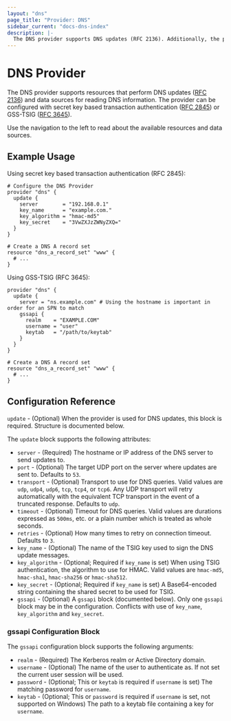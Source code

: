 ```yaml
---
layout: "dns"
page_title: "Provider: DNS"
sidebar_current: "docs-dns-index"
description: |-
  The DNS provider supports DNS updates (RFC 2136). Additionally, the provider can be configured with secret key based transaction authentication (RFC 2845) or can use GSS-TSIG (RFC 3645).
---
```


# DNS Provider

The DNS provider supports resources that perform DNS updates ([RFC 2136](https://datatracker.ietf.org/doc/html/rfc2136)) and data sources for reading DNS information. The provider can be configured with secret key based transaction authentication ([RFC 2845](https://datatracker.ietf.org/doc/html/rfc2845)) or GSS-TSIG ([RFC 3645](https://datatracker.ietf.org/doc/html/rfc3645)).

Use the navigation to the left to read about the available resources and data sources.

## Example Usage

Using secret key based transaction authentication (RFC 2845):

```hcl
# Configure the DNS Provider
provider "dns" {
  update {
    server        = "192.168.0.1"
    key_name      = "example.com."
    key_algorithm = "hmac-md5"
    key_secret    = "3VwZXJzZWNyZXQ="
  }
}

# Create a DNS A record set
resource "dns_a_record_set" "www" {
  # ...
}
```

Using GSS-TSIG (RFC 3645):

```hcl
provider "dns" {
  update {
    server = "ns.example.com" # Using the hostname is important in order for an SPN to match
    gssapi {
      realm    = "EXAMPLE.COM"
      username = "user"
      keytab   = "/path/to/keytab"
    }
  }
}

# Create a DNS A record set
resource "dns_a_record_set" "www" {
  # ...
}
```

## Configuration Reference

`update` - (Optional) When the provider is used for DNS updates, this block is required. Structure is documented below.

The `update` block supports the following attributes:

* `server` - (Required) The hostname or IP address of the DNS server to send updates to.
* `port` - (Optional) The target UDP port on the server where updates are sent to. Defaults to `53`.
* `transport` - (Optional) Transport to use for DNS queries. Valid values are `udp`, `udp4`, `udp6`, `tcp`, `tcp4`, or `tcp6`. Any UDP transport will retry automatically with the equivalent TCP transport in the event of a truncated response. Defaults to `udp`.
* `timeout` - (Optional) Timeout for DNS queries. Valid values are durations expressed as `500ms`, etc. or a plain number which is treated as whole seconds.
* `retries` - (Optional) How many times to retry on connection timeout. Defaults to `3`.
* `key_name` - (Optional) The name of the TSIG key used to sign the DNS update messages.
* `key_algorithm` - (Optional; Required if `key_name` is set) When using TSIG authentication, the algorithm to use for HMAC. Valid values are `hmac-md5`, `hmac-sha1`, `hmac-sha256` or `hmac-sha512`.
* `key_secret` - (Optional; Required if `key_name` is set)
    A Base64-encoded string containing the shared secret to be used for TSIG.
* `gssapi` - (Optional) A `gssapi` block (documented below). Only one `gssapi` block may be in the configuration. Conflicts with use of `key_name`, `key_algorithm` and `key_secret`.

### gssapi Configuration Block

The `gssapi` configuration block supports the following arguments:

* `realm` - (Required) The Kerberos realm or Active Directory domain.
* `username` - (Optional) The name of the user to authenticate as. If not set the current user session will be used.
* `password` - (Optional; This or `keytab` is required if `username` is set) The matching password for `username`.
* `keytab` - (Optional; This or `password` is required if `username` is set, not supported on Windows) The path to a keytab file containing a key for `username`.
